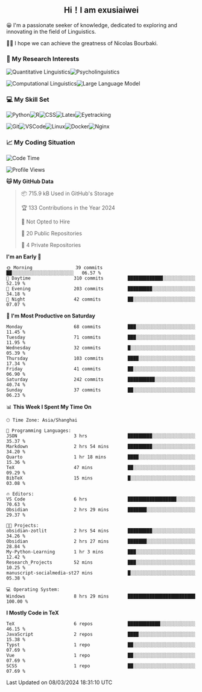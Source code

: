   

## <div align="center">Hi！I am exusiaiwei</div>  

😀 I'm a passionate seeker of knowledge, dedicated to exploring and innovating in the field of Linguistics.

🙋‍♂️ I hope we can achieve the greatness of Nicolas Bourbaki.

### 🔬 My Research Interests  

![Quantitative Linguistics](https://img.shields.io/badge/Quantitative%20Linguistics-%230072CC.svg?&style=for-the-badge&logo=appveyor&logoColor=white)![Psycholinguistics](https://img.shields.io/badge/Psycholinguistics-%2301a3a1.svg?&style=for-the-badge&logo=AWS%20Amplify&logoColor=white)

![Computational Linguistics](https://img.shields.io/badge/Computational%20Linguistics-%231877F2.svg?&style=for-the-badge&logo=Markdown&logoColor=white)![Large Language Model](https://img.shields.io/badge/Large%20Language%20Model-%23F76300.svg?&style=for-the-badge&logo=Android&logoColor=white)

### 💻 My Skill Set

![Python](https://img.shields.io/badge/Python-%2314354C.svg?style=for-the-badge&logo=python&logoColor=white&color=2AB3E3)![R](https://img.shields.io/badge/-R-276DC3?style=for-the-badge&logo=r&logoColor=white)![CSS](https://img.shields.io/badge/-CSS-1572B6?style=for-the-badge&logo=css3&logoColor=white)![Latex](https://img.shields.io/badge/-Latex-008080?style=for-the-badge&logo=latex&logoColor=white)![Eyetracking](https://img.shields.io/badge/Eyetracking-%230078D6?style=for-the-badge&logo=SearXNG&logoColor=#3050FF)

![Git](https://img.shields.io/badge/-Git-F05032?style=for-the-badge&logo=git&logoColor=white)![VSCode](https://img.shields.io/badge/-VSCode-007ACC?style=for-the-badge&logo=visual-studio-code&logoColor=white)![Linux](https://img.shields.io/badge/-Linux-FCC624?style=for-the-badge&logo=linux&logoColor=black)![Docker](https://img.shields.io/badge/-Docker-2496ED?style=for-the-badge&logo=docker&logoColor=white)![Nginx](https://img.shields.io/badge/-Nginx-009639?style=for-the-badge&logo=nginx&logoColor=white)

### 📈 My Coding Situation

<!--START_SECTION:waka-->
![Code Time](http://img.shields.io/badge/Code%20Time-55%20hrs%2057%20mins-blue)

![Profile Views](http://img.shields.io/badge/Profile%20Views-0-blue)

**🐱 My GitHub Data** 

> 📦 715.9 kB Used in GitHub's Storage 
 > 
> 🏆 133 Contributions in the Year 2024
 > 
> 🚫 Not Opted to Hire
 > 
> 📜 20 Public Repositories 
 > 
> 🔑 4 Private Repositories 
 > 
**I'm an Early 🐤** 

```text
🌞 Morning                39 commits          ██░░░░░░░░░░░░░░░░░░░░░░░   06.57 % 
🌆 Daytime                310 commits         █████████████░░░░░░░░░░░░   52.19 % 
🌃 Evening                203 commits         █████████░░░░░░░░░░░░░░░░   34.18 % 
🌙 Night                  42 commits          ██░░░░░░░░░░░░░░░░░░░░░░░   07.07 % 
```
📅 **I'm Most Productive on Saturday** 

```text
Monday                   68 commits          ███░░░░░░░░░░░░░░░░░░░░░░   11.45 % 
Tuesday                  71 commits          ███░░░░░░░░░░░░░░░░░░░░░░   11.95 % 
Wednesday                32 commits          █░░░░░░░░░░░░░░░░░░░░░░░░   05.39 % 
Thursday                 103 commits         ████░░░░░░░░░░░░░░░░░░░░░   17.34 % 
Friday                   41 commits          ██░░░░░░░░░░░░░░░░░░░░░░░   06.90 % 
Saturday                 242 commits         ██████████░░░░░░░░░░░░░░░   40.74 % 
Sunday                   37 commits          ██░░░░░░░░░░░░░░░░░░░░░░░   06.23 % 
```


📊 **This Week I Spent My Time On** 

```text
🕑︎ Time Zone: Asia/Shanghai

💬 Programming Languages: 
JSON                     3 hrs               █████████░░░░░░░░░░░░░░░░   35.37 % 
Markdown                 2 hrs 54 mins       █████████░░░░░░░░░░░░░░░░   34.20 % 
Quarto                   1 hr 18 mins        ████░░░░░░░░░░░░░░░░░░░░░   15.36 % 
TeX                      47 mins             ██░░░░░░░░░░░░░░░░░░░░░░░   09.29 % 
BibTeX                   15 mins             █░░░░░░░░░░░░░░░░░░░░░░░░   03.08 % 

🔥 Editors: 
VS Code                  6 hrs               ██████████████████░░░░░░░   70.63 % 
Obsidian                 2 hrs 29 mins       ███████░░░░░░░░░░░░░░░░░░   29.37 % 

🐱‍💻 Projects: 
obsidian-zotlit          2 hrs 54 mins       █████████░░░░░░░░░░░░░░░░   34.26 % 
Obsidian                 2 hrs 27 mins       ███████░░░░░░░░░░░░░░░░░░   28.84 % 
My-Python-Learning       1 hr 3 mins         ███░░░░░░░░░░░░░░░░░░░░░░   12.42 % 
Research_Projects        52 mins             ███░░░░░░░░░░░░░░░░░░░░░░   10.25 % 
manuscript-socialmedia-st27 mins             █░░░░░░░░░░░░░░░░░░░░░░░░   05.38 % 

💻 Operating System: 
Windows                  8 hrs 29 mins       █████████████████████████   100.00 % 
```

**I Mostly Code in TeX** 

```text
TeX                      6 repos             ████████████░░░░░░░░░░░░░   46.15 % 
JavaScript               2 repos             ████░░░░░░░░░░░░░░░░░░░░░   15.38 % 
Typst                    1 repo              ██░░░░░░░░░░░░░░░░░░░░░░░   07.69 % 
Vue                      1 repo              ██░░░░░░░░░░░░░░░░░░░░░░░   07.69 % 
SCSS                     1 repo              ██░░░░░░░░░░░░░░░░░░░░░░░   07.69 % 
```




 Last Updated on 08/03/2024 18:31:10 UTC
<!--END_SECTION:waka-->
